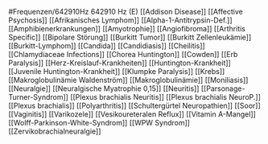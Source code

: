 #Frequenzen/642910Hz
642910 Hz (E)
[[Addison Disease]]
[[Affective Psychosis]]
[[Afrikanisches Lymphom]]
[[Alpha-1-Antitrypsin-Def.]]
[[Amphibienerkrankungen]]
[[Amyotrophie]]
[[Angiofibroma]]
[[Arthritis Specific]]
[[Bipolare Störung]]
[[Burkitt Tumor]]
[[Burkitt Zellenleukämie]]
[[Burkitt-Lymphom]]
[[Candida]]
[[Candidiasis]]
[[Cheilitis]]
[[Chlamydiaceae Infections]]
[[Chorea Huntington]]
[[Cowden]]
[[Erb Paralysis]]
[[Herz-Kreislauf-Krankheiten]]
[[Huntington-Krankheit]]
[[Juvenile Huntington-Krankheit]]
[[Klumpke Paralysis]]
[[Krebs]]
[[Makroglobulinämie Waldenström]]
[[Makroglobulinämie]]
[[Moniliasis]]
[[Neuralgie]]
[[Neuralgische Myatrophie 0,15]]
[[Neuritis]]
[[Parsonage-Turner-Syndrom]]
[[Plexus brachialis Neuritis]]
[[Plexus brachialis NeuroP.]]
[[Plexus brachialis]]
[[Polyarthritis]]
[[Schultergürtel Neuropathien]]
[[Soor]]
[[Vaginitis]]
[[Varikozele]]
[[Vesikoureteralen Reflux]]
[[Vitamin A-Mangel]]
[[Wolff-Parkinson-White-Syndrom]]
[[WPW Syndrom]]
[[Zervikobrachialneuralgie]]